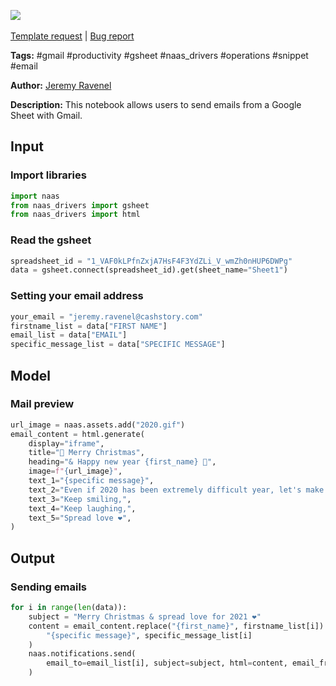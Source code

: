 <a href="https://app.naas.ai/user-redirect/naas/downloader?url=https://raw.githubusercontent.com/jupyter-naas/awesome-notebooks/master/Gmail/Gmail_Send_emails_from_Gsheet_specific.ipynb" target="_parent"><img src="https://naasai-public.s3.eu-west-3.amazonaws.com/open_in_naas.svg"/></a><br><br><a href="https://github.com/jupyter-naas/awesome-notebooks/issues/new?assignees=&labels=&template=template-request.md&title=Tool+-+Action+of+the+notebook+">Template request</a> | <a href="https://github.com/jupyter-naas/awesome-notebooks/issues/new?assignees=&labels=bug&template=bug_report.md&title=Gmail+-+Send+emails+from+Gsheet+specific:+Error+short+description">Bug report</a>

**Tags:** #gmail #productivity #gsheet #naas_drivers #operations #snippet #email

**Author:** [Jeremy Ravenel](https://www.linkedin.com/in/ACoAAAJHE7sB5OxuKHuzguZ9L6lfDHqw--cdnJg/)

**Description:** This notebook allows users to send emails from a Google Sheet with Gmail.

## Input

### Import libraries


```python
import naas
from naas_drivers import gsheet
from naas_drivers import html
```

### Read the gsheet


```python
spreadsheet_id = "1_VAF0kLPfnZxjA7HsF4F3YdZLi_V_wmZh0nHUP6DWPg"
data = gsheet.connect(spreadsheet_id).get(sheet_name="Sheet1")
```

### Setting your email address


```python
your_email = "jeremy.ravenel@cashstory.com"
firstname_list = data["FIRST NAME"]
email_list = data["EMAIL"]
specific_message_list = data["SPECIFIC MESSAGE"]
```

## Model

### Mail preview


```python
url_image = naas.assets.add("2020.gif")
email_content = html.generate(
    display="iframe",
    title="🎅 Merry Christmas",
    heading="& Happy new year {first_name} 🍾",
    image=f"{url_image}",
    text_1="{specific message}",
    text_2="Even if 2020 has been extremely difficult year, let's make 2021 better!",
    text_3="Keep smiling,",
    text_4="Keep laughing,",
    text_5="Spread love ❤️",
)
```

## Output

### Sending emails


```python
for i in range(len(data)):
    subject = "Merry Christmas & spread love for 2021 ❤️"
    content = email_content.replace("{first_name}", firstname_list[i]).replace(
        "{specific message}", specific_message_list[i]
    )
    naas.notifications.send(
        email_to=email_list[i], subject=subject, html=content, email_from=your_email
    )
```
